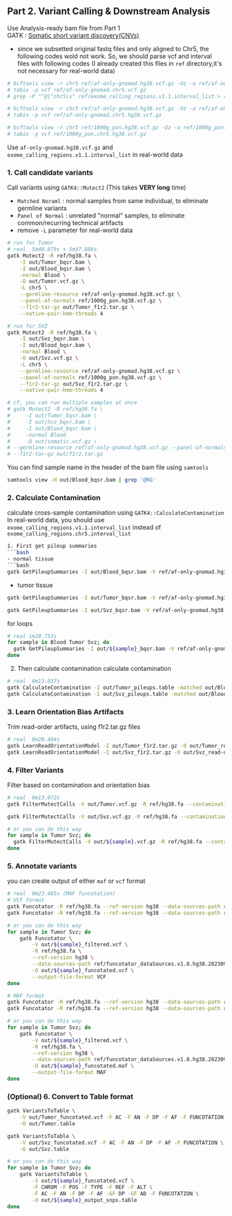 ## Part 2. Variant Calling & Downstream Analysis
Use Analysis-ready bam file from Part 1  
GATK : [Somatic short variant discovery(CNVs)](https://gatk.broadinstitute.org/hc/en-us/articles/360035894731-Somatic-short-variant-discovery-SNVs-Indels)  

- since we subsetted original fastq files and only aligned to Chr5, the following codes wold not work. So, we should parse vcf and interval files with following codes (I already created this files in `ref` directory,it's not necessary for real-world data)
```bash
# bcftools view -r chr5 ref/af-only-gnomad.hg38.vcf.gz -Oz -o ref/af-only-gnomad.chr5.vcf.gz
# tabix -p vcf ref/af-only-gnomad.chr5.vcf.gz  
# grep -P "^@|^chr5\s" ref/exome_calling_regions.v1.1.interval_list > ref/exome_calling_regions.chr5.interval_list

# bcftools view -r chr5 ref/af-only-gnomad.hg38.vcf.gz -Oz -o ref/af-only-gnomad.chr5.hg38.vcf.gz
# tabix -p vcf ref/af-only-gnomad.chr5.hg38.vcf.gz

# bcftools view -r chr5 ref/1000g_pon.hg38.vcf.gz -Oz -o ref/1000g_pon.chr5.hg38.vcf.gz
# tabix -p vcf ref/1000g_pon.chr5.hg38.vcf.gz
```
Use `af-only-gnomad.hg38.vcf.gz` and `exome_calling_regions.v1.1.interval_list` in real-world data

### 1. Call candidate variants
Call variants using `GATK4::Mutect2` (This takes **VERY long** time)
- `Matched Noraml` : normal samples from same individual, to eliminate germline variants
- `Panel of Normal` : unrelated "normal" samples, to eliminate common/recurring technical artifacts
- remove `-L` parameter for real-world data
```bash
# run for Tumor
# real	5m48.879s + 5m57.886s
gatk Mutect2 -R ref/hg38.fa \
    -I out/Tumor_bqsr.bam \
    -I out/Blood_bqsr.bam \
    -normal Blood \
    -O out/Tumor.vcf.gz \
    -L chr5 \
    --germline-resource ref/af-only-gnomad.hg38.vcf.gz \
    --panel-of-normals ref/1000g_pon.hg38.vcf.gz \
    --f1r2-tar-gz out/Tumor_f1r2.tar.gz \
    --native-pair-hmm-threads 4

# run for SVZ
gatk Mutect2 -R ref/hg38.fa \
    -I out/Svz_bqsr.bam \
    -I out/Blood_bqsr.bam \
    -normal Blood \
    -O out/Svz.vcf.gz \
    -L chr5 \
    --germline-resource ref/af-only-gnomad.hg38.vcf.gz \
    --panel-of-normals ref/1000g_pon.hg38.vcf.gz \
    --f1r2-tar-gz out/Svz_f1r2.tar.gz \
    --native-pair-hmm-threads 4

# cf, you can run multiple samples at once
# gatk Mutect2 -R ref/hg38.fa \
#     -I out/Tumor_bqsr.bam \
#     -I out/Svz_bqsr.bam \
#     -I out/Blood_bqsr.bam \
#     -normal Blood 
#     -O out/somatic.vcf.gz \
# --germline-resource ref/af-only-gnomad.hg38.vcf.gz --panel-of-normals ref/1000g_pon.hg38.vcf.gz \
# --f1r2-tar-gz out/f1r2.tar.gz
```
  
You can find sample name in the header of the bam file using `samtools`
```bash
samtools view -H out/Blood_bqsr.bam | grep '@RG'
```

### 2. Calculate Contamination
calculate cross-sample contamination using `GATK4::CalculateContamination`  
In real-world data, you should use `exome_calling_regions.v1.1.interval_list` instead of `exome_calling_regions.chr5.interval_list`

```bash
1. First get pileup summaries  
```bash
- normal tissue
```bash
gatk GetPileupSummaries -I out/Blood_bqsr.bam -V ref/af-only-gnomad.hg38.vcf.gz -L ref/exome_calling_regions.chr5.interval_list -O out/Blood_pileups.table
```

- tumor tissue
```bash
gatk GetPileupSummaries -I out/Tumor_bqsr.bam -V ref/af-only-gnomad.hg38.vcf.gz -L ref/exome_calling_regions.chr5.interval_list -O out/Tumor_pileups.table

gatk GetPileupSummaries -I out/Svz_bqsr.bam -V ref/af-only-gnomad.hg38.vcf.gz -L ref/exome_calling_regions.chr5.interval_list -O out/Svz_pileups.table
```

for loops
```bash
# real 1m20.753s
for sample in Blood Tumor Svz; do
  gatk GetPileupSummaries -I out/${sample}_bqsr.bam -V ref/af-only-gnomad.hg38.vcf.gz -L ref/exome_calling_regions.chr5.interval_list -O out/${sample}_pileups.table
done
```
  
2. Then calculate contamination
calculate contamination
```bash
# real	0m13.037s
gatk CalculateContamination -I out/Tumor_pileups.table -matched out/Blood_pileups.table -O out/Tumor_contamination.table
gatk CalculateContamination -I out/Svz_pileups.table -matched out/Blood_pileups.table -O out/Svz_contamination.table
```
### 3. Learn Orientation Bias Artifacts
Trim read-order artifacts, using f1r2.tar.gz files
```bash
# real	0m28.404s
gatk LearnReadOrientationModel -I out/Tumor_f1r2.tar.gz -O out/Tumor_read-orientation-model.tar.gz
gatk LearnReadOrientationModel -I out/Svz_f1r2.tar.gz -O out/Svz_read-orientation-model.tar.gz
```

### 4. Filter Variants
Filter based on contamination and orientation bias
```bash
# real	0m13.972s
gatk FilterMutectCalls -V out/Tumor.vcf.gz -R ref/hg38.fa --contamination-table out/Tumor_contamination.table --ob-priors out/Tumor_read-orientation-model.tar.gz --stats out/Tumor.vcf.gz.stats -O out/Tumor_filtered.vcf

gatk FilterMutectCalls -V out/Svz.vcf.gz -R ref/hg38.fa --contamination-table out/Svz_contamination.table --ob-priors out/Svz_read-orientation-model.tar.gz --stats out/Svz.vcf.gz.stats -O out/Svz_filtered.vcf

# or you can do this way
for sample in Tumor Svz; do
  gatk FilterMutectCalls -V out/${sample}.vcf.gz -R ref/hg38.fa --contamination-table out/${sample}_contamination.table --ob-priors out/${sample}_read-orientation-model.tar.gz --stats out/${sample}.vcf.gz.stats -O out/${sample}_filtered.vcf
done
```

### 5. Annotate variants
you can create output of either `maf` or `vcf` format
```bash
# real	0m23.465s (MAF funcotation)
# VCF format
gatk Funcotator -R ref/hg38.fa --ref-version hg38 --data-sources-path ref/funcotator_dataSources.v1.8.hg38.20230908s -V out/Tumor_filtered.vcf -O out/Tumor_funcotated.vcf --output-file-format VCF 
gatk Funcotator -R ref/hg38.fa --ref-version hg38 --data-sources-path ref/funcotator_dataSources.v1.8.hg38.20230908s -V out/Svz_filtered.vcf -O out/Svz_funcotated.vcf --output-file-format VCF

# or you can do this way
for sample in Tumor Svz; do
    gatk Funcotator \
        -V out/${sample}_filtered.vcf \
        -R ref/hg38.fa \
        --ref-version hg38 \
        --data-sources-path ref/funcotator_dataSources.v1.8.hg38.20230908s \
        -O out/${sample}_funcotated.vcf \
        --output-file-format VCF
done

# MAF format
gatk Funcotator -R ref/hg38.fa --ref-version hg38 --data-sources-path ref/funcotator_dataSources.v1.8.hg38.20230908s -V out/Tumor_filtered.vcf -O out/Tumor_funcotated.maf --output-file-format MAF
gatk Funcotator -R ref/hg38.fa --ref-version hg38 --data-sources-path ref/funcotator_dataSources.v1.8.hg38.20230908s -V out/Svz_filtered.vcf -O out/Svz_funcotated.maf --output-file-format MAF

# or you can do this way
for sample in Tumor Svz; do
    gatk Funcotator \
        -V out/${sample}_filtered.vcf \
        -R ref/hg38.fa \
        --ref-version hg38 \
        --data-sources-path ref/funcotator_dataSources.v1.8.hg38.20230908s \
        -O out/${sample}_funcotated.maf \
        --output-file-format MAF
done
```

### (Optional) 6. Convert to Table format
```bash
gatk VariantsToTable \
    -V out/Tumor_funcotated.vcf -F AC -F AN -F DP -F AF -F FUNCOTATION \
    -O out/Tumor.table

gatk VariantsToTable \
    -V out/Svz_funcotated.vcf -F AC -F AN -F DP -F AF -F FUNCOTATION \
    -O out/Svz.table

# or you can do this way
for sample in Tumor Svz; do
    gatk VariantsToTable \
        -V out/${sample}_funcotated.vcf \
        -F CHROM -F POS -F TYPE -F REF -F ALT \
        -F AC -F AN -F DP -F AF -GF DP -GF AD -F FUNCOTATION \
        -O out/${sample}_output_snps.table
done
```
